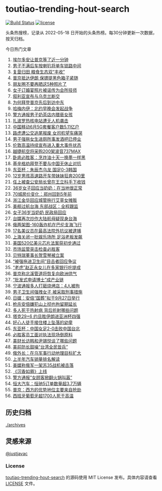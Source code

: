 <!--
 * @Author: WangLiShuai
 * @Date: 2022-05-17 14:08:06
 * @LastEditTime: 2022-05-18 14:51:18
 * @FilePath: \hot-search\toutiao-trending-hout-search\README.md
 * @Description:
-->

# toutiao-trending-hout-search

[![Build Status](https://github.com/justjavac/weibo-trending-hot-search/workflows/ci/badge.svg?branch=master)](https://github.com/wlswang/toutiao-trending-hout-search/actions) [![license](https://img.shields.io/github/license/wlswang/toutiao-trending-hout-search)](https://github.com/wlswang/toutiao-trending-hout-search/blob/master/LICENSE)

头条热搜榜，记录从 2022-05-18 日开始的头条热榜。每30分钟更新一次数据，按天归档。

今日热门文章

<!-- BEGIN -->
  <!-- 最后更新时间 Thu Jul 21 2022 01:41:28 GMT+0800 (China Standard Time) -->
  1. [埃尔多安让普京等了近一分钟](https://www.toutiao.com/amos_land_page/?category_name=topic_innerflow&event_type=hot_board&log_pb=%7B%22category_name%22%3A%22topic_innerflow%22%2C%22cluster_type%22%3A%220%22%2C%22enter_from%22%3A%22click_category%22%2C%22entrance_hotspot%22%3A%22outside%22%2C%22event_type%22%3A%22hot_board%22%2C%22hot_board_cluster_id%22%3A%227121813876831682567%22%2C%22hot_board_impr_id%22%3A%22202207210055480102080350890A87A721%22%2C%22jump_page%22%3A%22hot_board_page%22%2C%22location%22%3A%22news_hot_card%22%2C%22page_location%22%3A%22hot_board_page%22%2C%22rank%22%3A%221%22%2C%22source%22%3A%22trending_tab%22%2C%22style_id%22%3A%2240132%22%2C%22title%22%3A%22%E5%9F%83%E5%B0%94%E5%A4%9A%E5%AE%89%E8%AE%A9%E6%99%AE%E4%BA%AC%E7%AD%89%E4%BA%86%E8%BF%91%E4%B8%80%E5%88%86%E9%92%9F%22%7D&rank=1&style_id=40132&topic_id=7121813876831682567)
1. [男子不满后车按喇叭将单车锁路中间](https://www.toutiao.com/amos_land_page/?category_name=topic_innerflow&event_type=hot_board&log_pb=%7B%22category_name%22%3A%22topic_innerflow%22%2C%22cluster_type%22%3A%220%22%2C%22enter_from%22%3A%22click_category%22%2C%22entrance_hotspot%22%3A%22outside%22%2C%22event_type%22%3A%22hot_board%22%2C%22hot_board_cluster_id%22%3A%227121639278962507776%22%2C%22hot_board_impr_id%22%3A%22202207210055480102080350890A87A721%22%2C%22jump_page%22%3A%22hot_board_page%22%2C%22location%22%3A%22news_hot_card%22%2C%22page_location%22%3A%22hot_board_page%22%2C%22rank%22%3A%225%22%2C%22source%22%3A%22trending_tab%22%2C%22style_id%22%3A%2240132%22%2C%22title%22%3A%22%E7%94%B7%E5%AD%90%E4%B8%8D%E6%BB%A1%E5%90%8E%E8%BD%A6%E6%8C%89%E5%96%87%E5%8F%AD%E5%B0%86%E5%8D%95%E8%BD%A6%E9%94%81%E8%B7%AF%E4%B8%AD%E9%97%B4%22%7D&rank=5&style_id=40132&topic_id=7121639278962507776)
1. [复垦归田 粮食生态双“丰收”](https://www.toutiao.com/amos_land_page/?category_name=topic_innerflow&event_type=hot_board&log_pb=%7B%22category_name%22%3A%22topic_innerflow%22%2C%22cluster_type%22%3A%222%22%2C%22enter_from%22%3A%22click_category%22%2C%22entrance_hotspot%22%3A%22outside%22%2C%22event_type%22%3A%22hot_board%22%2C%22hot_board_cluster_id%22%3A%227121649360625995300%22%2C%22hot_board_impr_id%22%3A%22202207210055480102080350890A87A721%22%2C%22jump_page%22%3A%22hot_board_page%22%2C%22location%22%3A%22news_hot_card%22%2C%22page_location%22%3A%22hot_board_page%22%2C%22rank%22%3A%223%22%2C%22source%22%3A%22trending_tab%22%2C%22style_id%22%3A%2240132%22%2C%22title%22%3A%22%E5%A4%8D%E5%9E%A6%E5%BD%92%E7%94%B0+%E7%B2%AE%E9%A3%9F%E7%94%9F%E6%80%81%E5%8F%8C%E2%80%9C%E4%B8%B0%E6%94%B6%E2%80%9D%22%7D&rank=3&style_id=40132&topic_id=7121649360625995300)
1. [普京抵达伊朗 保镖提黑色箱子紧随](https://www.toutiao.com/amos_land_page/?category_name=topic_innerflow&event_type=hot_board&log_pb=%7B%22category_name%22%3A%22topic_innerflow%22%2C%22cluster_type%22%3A%229%22%2C%22enter_from%22%3A%22click_category%22%2C%22entrance_hotspot%22%3A%22outside%22%2C%22event_type%22%3A%22hot_board%22%2C%22hot_board_cluster_id%22%3A%227121566263939170340%22%2C%22hot_board_impr_id%22%3A%22202207210055480102080350890A87A721%22%2C%22jump_page%22%3A%22hot_board_page%22%2C%22location%22%3A%22news_hot_card%22%2C%22page_location%22%3A%22hot_board_page%22%2C%22rank%22%3A%224%22%2C%22source%22%3A%22trending_tab%22%2C%22style_id%22%3A%2240132%22%2C%22title%22%3A%22%E6%99%AE%E4%BA%AC%E6%8A%B5%E8%BE%BE%E4%BC%8A%E6%9C%97+%E4%BF%9D%E9%95%96%E6%8F%90%E9%BB%91%E8%89%B2%E7%AE%B1%E5%AD%90%E7%B4%A7%E9%9A%8F%22%7D&rank=4&style_id=40132&topic_id=7121566263939170340)
1. [朋友圈不要再晒这5种照片了](https://www.toutiao.com/amos_land_page/?category_name=topic_innerflow&event_type=hot_board&log_pb=%7B%22category_name%22%3A%22topic_innerflow%22%2C%22cluster_type%22%3A%222%22%2C%22enter_from%22%3A%22click_category%22%2C%22entrance_hotspot%22%3A%22outside%22%2C%22event_type%22%3A%22hot_board%22%2C%22hot_board_cluster_id%22%3A%227121952293750083086%22%2C%22hot_board_impr_id%22%3A%22202207210055480102080350890A87A721%22%2C%22jump_page%22%3A%22hot_board_page%22%2C%22location%22%3A%22news_hot_card%22%2C%22page_location%22%3A%22hot_board_page%22%2C%22rank%22%3A%228%22%2C%22source%22%3A%22trending_tab%22%2C%22style_id%22%3A%2240132%22%2C%22title%22%3A%22%E6%9C%8B%E5%8F%8B%E5%9C%88%E4%B8%8D%E8%A6%81%E5%86%8D%E6%99%92%E8%BF%995%E7%A7%8D%E7%85%A7%E7%89%87%E4%BA%86%22%7D&rank=8&style_id=40132&topic_id=7121952293750083086)
1. [女子订婚宴照片被谣传为会所技师](https://www.toutiao.com/amos_land_page/?category_name=topic_innerflow&event_type=hot_board&log_pb=%7B%22category_name%22%3A%22topic_innerflow%22%2C%22cluster_type%22%3A%228%22%2C%22enter_from%22%3A%22click_category%22%2C%22entrance_hotspot%22%3A%22outside%22%2C%22event_type%22%3A%22hot_board%22%2C%22hot_board_cluster_id%22%3A%227121992872773025827%22%2C%22hot_board_impr_id%22%3A%22202207210055480102080350890A87A721%22%2C%22jump_page%22%3A%22hot_board_page%22%2C%22location%22%3A%22news_hot_card%22%2C%22page_location%22%3A%22hot_board_page%22%2C%22rank%22%3A%226%22%2C%22source%22%3A%22trending_tab%22%2C%22style_id%22%3A%2240132%22%2C%22title%22%3A%22%E5%A5%B3%E5%AD%90%E8%AE%A2%E5%A9%9A%E5%AE%B4%E7%85%A7%E7%89%87%E8%A2%AB%E8%B0%A3%E4%BC%A0%E4%B8%BA%E4%BC%9A%E6%89%80%E6%8A%80%E5%B8%88%22%7D&rank=6&style_id=40132&topic_id=7121992872773025827)
1. [叙利亚宣布与乌克兰断交](https://www.toutiao.com/amos_land_page/?category_name=topic_innerflow&event_type=hot_board&log_pb=%7B%22category_name%22%3A%22topic_innerflow%22%2C%22cluster_type%22%3A%225%22%2C%22enter_from%22%3A%22click_category%22%2C%22entrance_hotspot%22%3A%22outside%22%2C%22event_type%22%3A%22hot_board%22%2C%22hot_board_cluster_id%22%3A%227122338379030597124%22%2C%22hot_board_impr_id%22%3A%22202207210055480102080350890A87A721%22%2C%22jump_page%22%3A%22hot_board_page%22%2C%22location%22%3A%22news_hot_card%22%2C%22page_location%22%3A%22hot_board_page%22%2C%22rank%22%3A%222%22%2C%22source%22%3A%22trending_tab%22%2C%22style_id%22%3A%2240132%22%2C%22title%22%3A%22%E5%8F%99%E5%88%A9%E4%BA%9A%E5%AE%A3%E5%B8%83%E4%B8%8E%E4%B9%8C%E5%85%8B%E5%85%B0%E6%96%AD%E4%BA%A4%22%7D&rank=2&style_id=40132&topic_id=7122338379030597124)
1. [为何拜登普京先后到访中东](https://www.toutiao.com/amos_land_page/?category_name=topic_innerflow&event_type=hot_board&log_pb=%7B%22category_name%22%3A%22topic_innerflow%22%2C%22cluster_type%22%3A%221%22%2C%22enter_from%22%3A%22click_category%22%2C%22entrance_hotspot%22%3A%22outside%22%2C%22event_type%22%3A%22hot_board%22%2C%22hot_board_cluster_id%22%3A%227121512602794085895%22%2C%22hot_board_impr_id%22%3A%22202207210055480102080350890A87A721%22%2C%22jump_page%22%3A%22hot_board_page%22%2C%22location%22%3A%22news_hot_card%22%2C%22page_location%22%3A%22hot_board_page%22%2C%22rank%22%3A%2217%22%2C%22source%22%3A%22trending_tab%22%2C%22style_id%22%3A%2240132%22%2C%22title%22%3A%22%E4%B8%BA%E4%BD%95%E6%8B%9C%E7%99%BB%E6%99%AE%E4%BA%AC%E5%85%88%E5%90%8E%E5%88%B0%E8%AE%BF%E4%B8%AD%E4%B8%9C%22%7D&rank=17&style_id=40132&topic_id=7121512602794085895)
1. [哈梅内伊：北约早晚会发起战争](https://www.toutiao.com/amos_land_page/?category_name=topic_innerflow&event_type=hot_board&log_pb=%7B%22category_name%22%3A%22topic_innerflow%22%2C%22cluster_type%22%3A%220%22%2C%22enter_from%22%3A%22click_category%22%2C%22entrance_hotspot%22%3A%22outside%22%2C%22event_type%22%3A%22hot_board%22%2C%22hot_board_cluster_id%22%3A%227121702918587645989%22%2C%22hot_board_impr_id%22%3A%22202207210055480102080350890A87A721%22%2C%22jump_page%22%3A%22hot_board_page%22%2C%22location%22%3A%22news_hot_card%22%2C%22page_location%22%3A%22hot_board_page%22%2C%22rank%22%3A%229%22%2C%22source%22%3A%22trending_tab%22%2C%22style_id%22%3A%2240132%22%2C%22title%22%3A%22%E5%93%88%E6%A2%85%E5%86%85%E4%BC%8A%EF%BC%9A%E5%8C%97%E7%BA%A6%E6%97%A9%E6%99%9A%E4%BC%9A%E5%8F%91%E8%B5%B7%E6%88%98%E4%BA%89%22%7D&rank=9&style_id=40132&topic_id=7121702918587645989)
1. [警方通报男子奶茶店内猥亵女孩](https://www.toutiao.com/amos_land_page/?category_name=topic_innerflow&event_type=hot_board&log_pb=%7B%22category_name%22%3A%22topic_innerflow%22%2C%22cluster_type%22%3A%220%22%2C%22enter_from%22%3A%22click_category%22%2C%22entrance_hotspot%22%3A%22outside%22%2C%22event_type%22%3A%22hot_board%22%2C%22hot_board_cluster_id%22%3A%227122008386295726088%22%2C%22hot_board_impr_id%22%3A%22202207210055480102080350890A87A721%22%2C%22jump_page%22%3A%22hot_board_page%22%2C%22location%22%3A%22news_hot_card%22%2C%22page_location%22%3A%22hot_board_page%22%2C%22rank%22%3A%2210%22%2C%22source%22%3A%22trending_tab%22%2C%22style_id%22%3A%2240132%22%2C%22title%22%3A%22%E8%AD%A6%E6%96%B9%E9%80%9A%E6%8A%A5%E7%94%B7%E5%AD%90%E5%A5%B6%E8%8C%B6%E5%BA%97%E5%86%85%E7%8C%A5%E4%BA%B5%E5%A5%B3%E5%AD%A9%22%7D&rank=10&style_id=40132&topic_id=7122008386295726088)
1. [扎波罗热核电站遭无人机袭击](https://www.toutiao.com/amos_land_page/?category_name=topic_innerflow&event_type=hot_board&log_pb=%7B%22category_name%22%3A%22topic_innerflow%22%2C%22cluster_type%22%3A%226%22%2C%22enter_from%22%3A%22click_category%22%2C%22entrance_hotspot%22%3A%22outside%22%2C%22event_type%22%3A%22hot_board%22%2C%22hot_board_cluster_id%22%3A%227122438131290226720%22%2C%22hot_board_impr_id%22%3A%22202207210055480102080350890A87A721%22%2C%22jump_page%22%3A%22hot_board_page%22%2C%22location%22%3A%22news_hot_card%22%2C%22page_location%22%3A%22hot_board_page%22%2C%22rank%22%3A%2211%22%2C%22source%22%3A%22trending_tab%22%2C%22style_id%22%3A%2240132%22%2C%22title%22%3A%22%E6%89%8E%E6%B3%A2%E7%BD%97%E7%83%AD%E6%A0%B8%E7%94%B5%E7%AB%99%E9%81%AD%E6%97%A0%E4%BA%BA%E6%9C%BA%E8%A2%AD%E5%87%BB%22%7D&rank=11&style_id=40132&topic_id=7122438131290226720)
1. [中国移动6月5G套餐客户数5.11亿户](https://www.toutiao.com/amos_land_page/?category_name=topic_innerflow&event_type=hot_board&log_pb=%7B%22category_name%22%3A%22topic_innerflow%22%2C%22cluster_type%22%3A%226%22%2C%22enter_from%22%3A%22click_category%22%2C%22entrance_hotspot%22%3A%22outside%22%2C%22event_type%22%3A%22hot_board%22%2C%22hot_board_cluster_id%22%3A%227121888820978516008%22%2C%22hot_board_impr_id%22%3A%22202207210055480102080350890A87A721%22%2C%22jump_page%22%3A%22hot_board_page%22%2C%22location%22%3A%22news_hot_card%22%2C%22page_location%22%3A%22hot_board_page%22%2C%22rank%22%3A%2232%22%2C%22source%22%3A%22trending_tab%22%2C%22style_id%22%3A%2240132%22%2C%22title%22%3A%22%E4%B8%AD%E5%9B%BD%E7%A7%BB%E5%8A%A86%E6%9C%885G%E5%A5%97%E9%A4%90%E5%AE%A2%E6%88%B7%E6%95%B05.11%E4%BA%BF%E6%88%B7%22%7D&rank=32&style_id=40132&topic_id=7121888820978516008)
1. [路虎遭公交追尾报废 女司机望车痛哭](https://www.toutiao.com/amos_land_page/?category_name=topic_innerflow&event_type=hot_board&log_pb=%7B%22category_name%22%3A%22topic_innerflow%22%2C%22cluster_type%22%3A%220%22%2C%22enter_from%22%3A%22click_category%22%2C%22entrance_hotspot%22%3A%22outside%22%2C%22event_type%22%3A%22hot_board%22%2C%22hot_board_cluster_id%22%3A%227122021133477642244%22%2C%22hot_board_impr_id%22%3A%22202207210055480102080350890A87A721%22%2C%22jump_page%22%3A%22hot_board_page%22%2C%22location%22%3A%22news_hot_card%22%2C%22page_location%22%3A%22hot_board_page%22%2C%22rank%22%3A%227%22%2C%22source%22%3A%22trending_tab%22%2C%22style_id%22%3A%2240132%22%2C%22title%22%3A%22%E8%B7%AF%E8%99%8E%E9%81%AD%E5%85%AC%E4%BA%A4%E8%BF%BD%E5%B0%BE%E6%8A%A5%E5%BA%9F+%E5%A5%B3%E5%8F%B8%E6%9C%BA%E6%9C%9B%E8%BD%A6%E7%97%9B%E5%93%AD%22%7D&rank=7&style_id=40132&topic_id=7122021133477642244)
1. [男子强拖女生进厕所事发酒吧已停业](https://www.toutiao.com/amos_land_page/?category_name=topic_innerflow&event_type=hot_board&log_pb=%7B%22category_name%22%3A%22topic_innerflow%22%2C%22cluster_type%22%3A%221%22%2C%22enter_from%22%3A%22click_category%22%2C%22entrance_hotspot%22%3A%22outside%22%2C%22event_type%22%3A%22hot_board%22%2C%22hot_board_cluster_id%22%3A%227121629303984377375%22%2C%22hot_board_impr_id%22%3A%22202207210055480102080350890A87A721%22%2C%22jump_page%22%3A%22hot_board_page%22%2C%22location%22%3A%22news_hot_card%22%2C%22page_location%22%3A%22hot_board_page%22%2C%22rank%22%3A%2214%22%2C%22source%22%3A%22trending_tab%22%2C%22style_id%22%3A%2240132%22%2C%22title%22%3A%22%E7%94%B7%E5%AD%90%E5%BC%BA%E6%8B%96%E5%A5%B3%E7%94%9F%E8%BF%9B%E5%8E%95%E6%89%80%E4%BA%8B%E5%8F%91%E9%85%92%E5%90%A7%E5%B7%B2%E5%81%9C%E4%B8%9A%22%7D&rank=14&style_id=40132&topic_id=7121629303984377375)
1. [伦敦高温持续宣布进入重大事件状态](https://www.toutiao.com/amos_land_page/?category_name=topic_innerflow&event_type=hot_board&log_pb=%7B%22category_name%22%3A%22topic_innerflow%22%2C%22cluster_type%22%3A%226%22%2C%22enter_from%22%3A%22click_category%22%2C%22entrance_hotspot%22%3A%22outside%22%2C%22event_type%22%3A%22hot_board%22%2C%22hot_board_cluster_id%22%3A%227122062315646058531%22%2C%22hot_board_impr_id%22%3A%22202207210055480102080350890A87A721%22%2C%22jump_page%22%3A%22hot_board_page%22%2C%22location%22%3A%22news_hot_card%22%2C%22page_location%22%3A%22hot_board_page%22%2C%22rank%22%3A%2228%22%2C%22source%22%3A%22trending_tab%22%2C%22style_id%22%3A%2240132%22%2C%22title%22%3A%22%E4%BC%A6%E6%95%A6%E9%AB%98%E6%B8%A9%E6%8C%81%E7%BB%AD%E5%AE%A3%E5%B8%83%E8%BF%9B%E5%85%A5%E9%87%8D%E5%A4%A7%E4%BA%8B%E4%BB%B6%E7%8A%B6%E6%80%81%22%7D&rank=28&style_id=40132&topic_id=7122062315646058531)
1. [越捷航空将采购200架波音737MAX](https://www.toutiao.com/amos_land_page/?category_name=topic_innerflow&event_type=hot_board&log_pb=%7B%22category_name%22%3A%22topic_innerflow%22%2C%22cluster_type%22%3A%220%22%2C%22enter_from%22%3A%22click_category%22%2C%22entrance_hotspot%22%3A%22outside%22%2C%22event_type%22%3A%22hot_board%22%2C%22hot_board_cluster_id%22%3A%227122413695417712651%22%2C%22hot_board_impr_id%22%3A%22202207210055480102080350890A87A721%22%2C%22jump_page%22%3A%22hot_board_page%22%2C%22location%22%3A%22news_hot_card%22%2C%22page_location%22%3A%22hot_board_page%22%2C%22rank%22%3A%2215%22%2C%22source%22%3A%22trending_tab%22%2C%22style_id%22%3A%2240132%22%2C%22title%22%3A%22%E8%B6%8A%E6%8D%B7%E8%88%AA%E7%A9%BA%E5%B0%86%E9%87%87%E8%B4%AD200%E6%9E%B6%E6%B3%A2%E9%9F%B3737MAX%22%7D&rank=15&style_id=40132&topic_id=7122413695417712651)
1. [卧底必胜客：烹炸油十天一换墨一样黑](https://www.toutiao.com/amos_land_page/?category_name=topic_innerflow&event_type=hot_board&log_pb=%7B%22category_name%22%3A%22topic_innerflow%22%2C%22cluster_type%22%3A%221%22%2C%22enter_from%22%3A%22click_category%22%2C%22entrance_hotspot%22%3A%22outside%22%2C%22event_type%22%3A%22hot_board%22%2C%22hot_board_cluster_id%22%3A%227121554429928623630%22%2C%22hot_board_impr_id%22%3A%22202207210055480102080350890A87A721%22%2C%22jump_page%22%3A%22hot_board_page%22%2C%22location%22%3A%22news_hot_card%22%2C%22page_location%22%3A%22hot_board_page%22%2C%22rank%22%3A%2212%22%2C%22source%22%3A%22trending_tab%22%2C%22style_id%22%3A%2240132%22%2C%22title%22%3A%22%E5%8D%A7%E5%BA%95%E5%BF%85%E8%83%9C%E5%AE%A2%EF%BC%9A%E7%83%B9%E7%82%B8%E6%B2%B9%E5%8D%81%E5%A4%A9%E4%B8%80%E6%8D%A2%E5%A2%A8%E4%B8%80%E6%A0%B7%E9%BB%91%22%7D&rank=12&style_id=40132&topic_id=7121554429928623630)
1. [基辛格劝拜登不要与中国无休止对抗](https://www.toutiao.com/amos_land_page/?category_name=topic_innerflow&event_type=hot_board&log_pb=%7B%22category_name%22%3A%22topic_innerflow%22%2C%22cluster_type%22%3A%226%22%2C%22enter_from%22%3A%22click_category%22%2C%22entrance_hotspot%22%3A%22outside%22%2C%22event_type%22%3A%22hot_board%22%2C%22hot_board_cluster_id%22%3A%227122281332033454093%22%2C%22hot_board_impr_id%22%3A%22202207210055480102080350890A87A721%22%2C%22jump_page%22%3A%22hot_board_page%22%2C%22location%22%3A%22news_hot_card%22%2C%22page_location%22%3A%22hot_board_page%22%2C%22rank%22%3A%2222%22%2C%22source%22%3A%22trending_tab%22%2C%22style_id%22%3A%2240132%22%2C%22title%22%3A%22%E5%9F%BA%E8%BE%9B%E6%A0%BC%E5%8A%9D%E6%8B%9C%E7%99%BB%E4%B8%8D%E8%A6%81%E4%B8%8E%E4%B8%AD%E5%9B%BD%E6%97%A0%E4%BC%91%E6%AD%A2%E5%AF%B9%E6%8A%97%22%7D&rank=22&style_id=40132&topic_id=7122281332033454093)
1. [东亚杯：朱辰杰乌龙 国足0-3韩国](https://www.toutiao.com/amos_land_page/?category_name=topic_innerflow&event_type=hot_board&log_pb=%7B%22category_name%22%3A%22topic_innerflow%22%2C%22cluster_type%22%3A%225%22%2C%22enter_from%22%3A%22click_category%22%2C%22entrance_hotspot%22%3A%22outside%22%2C%22event_type%22%3A%22hot_board%22%2C%22hot_board_cluster_id%22%3A%227122421571586625035%22%2C%22hot_board_impr_id%22%3A%22202207210055480102080350890A87A721%22%2C%22jump_page%22%3A%22hot_board_page%22%2C%22location%22%3A%22news_hot_card%22%2C%22page_location%22%3A%22hot_board_page%22%2C%22rank%22%3A%2216%22%2C%22source%22%3A%22trending_tab%22%2C%22style_id%22%3A%2240132%22%2C%22title%22%3A%22%E4%B8%9C%E4%BA%9A%E6%9D%AF%EF%BC%9A%E6%9C%B1%E8%BE%B0%E6%9D%B0%E4%B9%8C%E9%BE%99+%E5%9B%BD%E8%B6%B30-3%E9%9F%A9%E5%9B%BD%22%7D&rank=16&style_id=40132&topic_id=7122421571586625035)
1. [12岁男孩高速路开车带妹妹狂奔200里](https://www.toutiao.com/amos_land_page/?category_name=topic_innerflow&event_type=hot_board&log_pb=%7B%22category_name%22%3A%22topic_innerflow%22%2C%22cluster_type%22%3A%222%22%2C%22enter_from%22%3A%22click_category%22%2C%22entrance_hotspot%22%3A%22outside%22%2C%22event_type%22%3A%22hot_board%22%2C%22hot_board_cluster_id%22%3A%227121637273619287566%22%2C%22hot_board_impr_id%22%3A%22202207210055480102080350890A87A721%22%2C%22jump_page%22%3A%22hot_board_page%22%2C%22location%22%3A%22news_hot_card%22%2C%22page_location%22%3A%22hot_board_page%22%2C%22rank%22%3A%2219%22%2C%22source%22%3A%22trending_tab%22%2C%22style_id%22%3A%2240132%22%2C%22title%22%3A%2212%E5%B2%81%E7%94%B7%E5%AD%A9%E9%AB%98%E9%80%9F%E8%B7%AF%E5%BC%80%E8%BD%A6%E5%B8%A6%E5%A6%B9%E5%A6%B9%E7%8B%82%E5%A5%94200%E9%87%8C%22%7D&rank=19&style_id=40132&topic_id=7121637273619287566)
1. [任上被查公安局长曾在王立科手下收钱](https://www.toutiao.com/amos_land_page/?category_name=topic_innerflow&event_type=hot_board&log_pb=%7B%22category_name%22%3A%22topic_innerflow%22%2C%22cluster_type%22%3A%227%22%2C%22enter_from%22%3A%22click_category%22%2C%22entrance_hotspot%22%3A%22outside%22%2C%22event_type%22%3A%22hot_board%22%2C%22hot_board_cluster_id%22%3A%227122417982252253184%22%2C%22hot_board_impr_id%22%3A%22202207210141270101510760240EEE8A07%22%2C%22jump_page%22%3A%22hot_board_page%22%2C%22location%22%3A%22news_hot_card%22%2C%22page_location%22%3A%22hot_board_page%22%2C%22rank%22%3A%2221%22%2C%22source%22%3A%22trending_tab%22%2C%22style_id%22%3A%2240132%22%2C%22title%22%3A%22%E4%BB%BB%E4%B8%8A%E8%A2%AB%E6%9F%A5%E5%85%AC%E5%AE%89%E5%B1%80%E9%95%BF%E6%9B%BE%E5%9C%A8%E7%8E%8B%E7%AB%8B%E7%A7%91%E6%89%8B%E4%B8%8B%E6%94%B6%E9%92%B1%22%7D&rank=21&style_id=40132&topic_id=7122417982252253184)
1. [36岁女子回应当奶奶：在当地很正常](https://www.toutiao.com/amos_land_page/?category_name=topic_innerflow&event_type=hot_board&log_pb=%7B%22category_name%22%3A%22topic_innerflow%22%2C%22cluster_type%22%3A%221%22%2C%22enter_from%22%3A%22click_category%22%2C%22entrance_hotspot%22%3A%22outside%22%2C%22event_type%22%3A%22hot_board%22%2C%22hot_board_cluster_id%22%3A%227121531801671093791%22%2C%22hot_board_impr_id%22%3A%22202207210055480102080350890A87A721%22%2C%22jump_page%22%3A%22hot_board_page%22%2C%22location%22%3A%22news_hot_card%22%2C%22page_location%22%3A%22hot_board_page%22%2C%22rank%22%3A%2218%22%2C%22source%22%3A%22trending_tab%22%2C%22style_id%22%3A%2240132%22%2C%22title%22%3A%2236%E5%B2%81%E5%A5%B3%E5%AD%90%E5%9B%9E%E5%BA%94%E5%BD%93%E5%A5%B6%E5%A5%B6%EF%BC%9A%E5%9C%A8%E5%BD%93%E5%9C%B0%E5%BE%88%E6%AD%A3%E5%B8%B8%22%7D&rank=18&style_id=40132&topic_id=7121531801671093791)
1. [70城房价变化：郑州回到5年前](https://www.toutiao.com/amos_land_page/?category_name=topic_innerflow&event_type=hot_board&log_pb=%7B%22category_name%22%3A%22topic_innerflow%22%2C%22cluster_type%22%3A%221%22%2C%22enter_from%22%3A%22click_category%22%2C%22entrance_hotspot%22%3A%22outside%22%2C%22event_type%22%3A%22hot_board%22%2C%22hot_board_cluster_id%22%3A%227121640238094487047%22%2C%22hot_board_impr_id%22%3A%22202207210055480102080350890A87A721%22%2C%22jump_page%22%3A%22hot_board_page%22%2C%22location%22%3A%22news_hot_card%22%2C%22page_location%22%3A%22hot_board_page%22%2C%22rank%22%3A%2221%22%2C%22source%22%3A%22trending_tab%22%2C%22style_id%22%3A%2240132%22%2C%22title%22%3A%2270%E5%9F%8E%E6%88%BF%E4%BB%B7%E5%8F%98%E5%8C%96%EF%BC%9A%E9%83%91%E5%B7%9E%E5%9B%9E%E5%88%B05%E5%B9%B4%E5%89%8D%22%7D&rank=21&style_id=40132&topic_id=7121640238094487047)
1. [浙江金华回应城管拖行艾草女摊贩](https://www.toutiao.com/amos_land_page/?category_name=topic_innerflow&event_type=hot_board&log_pb=%7B%22category_name%22%3A%22topic_innerflow%22%2C%22cluster_type%22%3A%222%22%2C%22enter_from%22%3A%22click_category%22%2C%22entrance_hotspot%22%3A%22outside%22%2C%22event_type%22%3A%22hot_board%22%2C%22hot_board_cluster_id%22%3A%227121577936909602334%22%2C%22hot_board_impr_id%22%3A%22202207210055480102080350890A87A721%22%2C%22jump_page%22%3A%22hot_board_page%22%2C%22location%22%3A%22news_hot_card%22%2C%22page_location%22%3A%22hot_board_page%22%2C%22rank%22%3A%2220%22%2C%22source%22%3A%22trending_tab%22%2C%22style_id%22%3A%2240132%22%2C%22title%22%3A%22%E6%B5%99%E6%B1%9F%E9%87%91%E5%8D%8E%E5%9B%9E%E5%BA%94%E5%9F%8E%E7%AE%A1%E6%8B%96%E8%A1%8C%E8%89%BE%E8%8D%89%E5%A5%B3%E6%91%8A%E8%B4%A9%22%7D&rank=20&style_id=40132&topic_id=7121577936909602334)
1. [美舰过航台海 东部战区：全程跟监](https://www.toutiao.com/amos_land_page/?category_name=topic_innerflow&event_type=hot_board&log_pb=%7B%22category_name%22%3A%22topic_innerflow%22%2C%22cluster_type%22%3A%222%22%2C%22enter_from%22%3A%22click_category%22%2C%22entrance_hotspot%22%3A%22outside%22%2C%22event_type%22%3A%22hot_board%22%2C%22hot_board_cluster_id%22%3A%227121184983598894600%22%2C%22hot_board_impr_id%22%3A%22202207210055480102080350890A87A721%22%2C%22jump_page%22%3A%22hot_board_page%22%2C%22location%22%3A%22news_hot_card%22%2C%22page_location%22%3A%22hot_board_page%22%2C%22rank%22%3A%2225%22%2C%22source%22%3A%22trending_tab%22%2C%22style_id%22%3A%2240132%22%2C%22title%22%3A%22%E7%BE%8E%E8%88%B0%E8%BF%87%E8%88%AA%E5%8F%B0%E6%B5%B7+%E4%B8%9C%E9%83%A8%E6%88%98%E5%8C%BA%EF%BC%9A%E5%85%A8%E7%A8%8B%E8%B7%9F%E7%9B%91%22%7D&rank=25&style_id=40132&topic_id=7121184983598894600)
1. [女子36岁当奶奶 民政局回应](https://www.toutiao.com/amos_land_page/?category_name=topic_innerflow&event_type=hot_board&log_pb=%7B%22category_name%22%3A%22topic_innerflow%22%2C%22cluster_type%22%3A%220%22%2C%22enter_from%22%3A%22click_category%22%2C%22entrance_hotspot%22%3A%22outside%22%2C%22event_type%22%3A%22hot_board%22%2C%22hot_board_cluster_id%22%3A%227122191849942417415%22%2C%22hot_board_impr_id%22%3A%22202207210055480102080350890A87A721%22%2C%22jump_page%22%3A%22hot_board_page%22%2C%22location%22%3A%22news_hot_card%22%2C%22page_location%22%3A%22hot_board_page%22%2C%22rank%22%3A%2226%22%2C%22source%22%3A%22trending_tab%22%2C%22style_id%22%3A%2240132%22%2C%22title%22%3A%22%E5%A5%B3%E5%AD%9036%E5%B2%81%E5%BD%93%E5%A5%B6%E5%A5%B6+%E6%B0%91%E6%94%BF%E5%B1%80%E5%9B%9E%E5%BA%94%22%7D&rank=26&style_id=40132&topic_id=7122191849942417415)
1. [台媒再次炒作大陆航母疑现身台海](https://www.toutiao.com/amos_land_page/?category_name=topic_innerflow&event_type=hot_board&log_pb=%7B%22category_name%22%3A%22topic_innerflow%22%2C%22cluster_type%22%3A%225%22%2C%22enter_from%22%3A%22click_category%22%2C%22entrance_hotspot%22%3A%22outside%22%2C%22event_type%22%3A%22hot_board%22%2C%22hot_board_cluster_id%22%3A%227122291417031904805%22%2C%22hot_board_impr_id%22%3A%22202207210055480102080350890A87A721%22%2C%22jump_page%22%3A%22hot_board_page%22%2C%22location%22%3A%22news_hot_card%22%2C%22page_location%22%3A%22hot_board_page%22%2C%22rank%22%3A%2229%22%2C%22source%22%3A%22trending_tab%22%2C%22style_id%22%3A%2240132%22%2C%22title%22%3A%22%E5%8F%B0%E5%AA%92%E5%86%8D%E6%AC%A1%E7%82%92%E4%BD%9C%E5%A4%A7%E9%99%86%E8%88%AA%E6%AF%8D%E7%96%91%E7%8E%B0%E8%BA%AB%E5%8F%B0%E6%B5%B7%22%7D&rank=29&style_id=40132&topic_id=7122291417031904805)
1. [俄两架图-160轰炸机在巴伦支海飞行](https://www.toutiao.com/amos_land_page/?category_name=topic_innerflow&event_type=hot_board&log_pb=%7B%22category_name%22%3A%22topic_innerflow%22%2C%22cluster_type%22%3A%226%22%2C%22enter_from%22%3A%22click_category%22%2C%22entrance_hotspot%22%3A%22outside%22%2C%22event_type%22%3A%22hot_board%22%2C%22hot_board_cluster_id%22%3A%227122078015219040263%22%2C%22hot_board_impr_id%22%3A%22202207210055480102080350890A87A721%22%2C%22jump_page%22%3A%22hot_board_page%22%2C%22location%22%3A%22news_hot_card%22%2C%22page_location%22%3A%22hot_board_page%22%2C%22rank%22%3A%2223%22%2C%22source%22%3A%22trending_tab%22%2C%22style_id%22%3A%2240132%22%2C%22title%22%3A%22%E4%BF%84%E4%B8%A4%E6%9E%B6%E5%9B%BE-160%E8%BD%B0%E7%82%B8%E6%9C%BA%E5%9C%A8%E5%B7%B4%E4%BC%A6%E6%94%AF%E6%B5%B7%E9%A3%9E%E8%A1%8C%22%7D&rank=23&style_id=40132&topic_id=7122078015219040263)
1. [17名美议员在最高法院外抗议被逮捕](https://www.toutiao.com/amos_land_page/?category_name=topic_innerflow&event_type=hot_board&log_pb=%7B%22category_name%22%3A%22topic_innerflow%22%2C%22cluster_type%22%3A%226%22%2C%22enter_from%22%3A%22click_category%22%2C%22entrance_hotspot%22%3A%22outside%22%2C%22event_type%22%3A%22hot_board%22%2C%22hot_board_cluster_id%22%3A%227122254299022753822%22%2C%22hot_board_impr_id%22%3A%22202207210055480102080350890A87A721%22%2C%22jump_page%22%3A%22hot_board_page%22%2C%22location%22%3A%22news_hot_card%22%2C%22page_location%22%3A%22hot_board_page%22%2C%22rank%22%3A%2247%22%2C%22source%22%3A%22trending_tab%22%2C%22style_id%22%3A%2240132%22%2C%22title%22%3A%2217%E5%90%8D%E7%BE%8E%E8%AE%AE%E5%91%98%E5%9C%A8%E6%9C%80%E9%AB%98%E6%B3%95%E9%99%A2%E5%A4%96%E6%8A%97%E8%AE%AE%E8%A2%AB%E9%80%AE%E6%8D%95%22%7D&rank=47&style_id=40132&topic_id=7122254299022753822)
1. [上海关闭一批娱乐场所 足浴老板发飙](https://www.toutiao.com/amos_land_page/?category_name=topic_innerflow&event_type=hot_board&log_pb=%7B%22category_name%22%3A%22topic_innerflow%22%2C%22cluster_type%22%3A%221%22%2C%22enter_from%22%3A%22click_category%22%2C%22entrance_hotspot%22%3A%22outside%22%2C%22event_type%22%3A%22hot_board%22%2C%22hot_board_cluster_id%22%3A%227121531801671175711%22%2C%22hot_board_impr_id%22%3A%22202207210055480102080350890A87A721%22%2C%22jump_page%22%3A%22hot_board_page%22%2C%22location%22%3A%22news_hot_card%22%2C%22page_location%22%3A%22hot_board_page%22%2C%22rank%22%3A%2234%22%2C%22source%22%3A%22trending_tab%22%2C%22style_id%22%3A%2240132%22%2C%22title%22%3A%22%E4%B8%8A%E6%B5%B7%E5%85%B3%E9%97%AD%E4%B8%80%E6%89%B9%E5%A8%B1%E4%B9%90%E5%9C%BA%E6%89%80+%E8%B6%B3%E6%B5%B4%E8%80%81%E6%9D%BF%E5%8F%91%E9%A3%99%22%7D&rank=34&style_id=40132&topic_id=7121531801671175711)
1. [美国520亿美元芯片法案获初步通过](https://www.toutiao.com/amos_land_page/?category_name=topic_innerflow&event_type=hot_board&log_pb=%7B%22category_name%22%3A%22topic_innerflow%22%2C%22cluster_type%22%3A%226%22%2C%22enter_from%22%3A%22click_category%22%2C%22entrance_hotspot%22%3A%22outside%22%2C%22event_type%22%3A%22hot_board%22%2C%22hot_board_cluster_id%22%3A%227121973220047224873%22%2C%22hot_board_impr_id%22%3A%22202207210055480102080350890A87A721%22%2C%22jump_page%22%3A%22hot_board_page%22%2C%22location%22%3A%22news_hot_card%22%2C%22page_location%22%3A%22hot_board_page%22%2C%22rank%22%3A%2224%22%2C%22source%22%3A%22trending_tab%22%2C%22style_id%22%3A%2240132%22%2C%22title%22%3A%22%E7%BE%8E%E5%9B%BD520%E4%BA%BF%E7%BE%8E%E5%85%83%E8%8A%AF%E7%89%87%E6%B3%95%E6%A1%88%E8%8E%B7%E5%88%9D%E6%AD%A5%E9%80%9A%E8%BF%87%22%7D&rank=24&style_id=40132&topic_id=7121973220047224873)
1. [市场监管突击检查必胜客](https://www.toutiao.com/amos_land_page/?category_name=topic_innerflow&event_type=hot_board&log_pb=%7B%22category_name%22%3A%22topic_innerflow%22%2C%22cluster_type%22%3A%221%22%2C%22enter_from%22%3A%22click_category%22%2C%22entrance_hotspot%22%3A%22outside%22%2C%22event_type%22%3A%22hot_board%22%2C%22hot_board_cluster_id%22%3A%227121577936909618718%22%2C%22hot_board_impr_id%22%3A%22202207210055480102080350890A87A721%22%2C%22jump_page%22%3A%22hot_board_page%22%2C%22location%22%3A%22news_hot_card%22%2C%22page_location%22%3A%22hot_board_page%22%2C%22rank%22%3A%2233%22%2C%22source%22%3A%22trending_tab%22%2C%22style_id%22%3A%2240132%22%2C%22title%22%3A%22%E5%B8%82%E5%9C%BA%E7%9B%91%E7%AE%A1%E7%AA%81%E5%87%BB%E6%A3%80%E6%9F%A5%E5%BF%85%E8%83%9C%E5%AE%A2%22%7D&rank=33&style_id=40132&topic_id=7121577936909618718)
1. [贝特瑞董事长贺雪琴被立案](https://www.toutiao.com/amos_land_page/?category_name=topic_innerflow&event_type=hot_board&log_pb=%7B%22category_name%22%3A%22topic_innerflow%22%2C%22cluster_type%22%3A%226%22%2C%22enter_from%22%3A%22click_category%22%2C%22entrance_hotspot%22%3A%22outside%22%2C%22event_type%22%3A%22hot_board%22%2C%22hot_board_cluster_id%22%3A%227122406890830561293%22%2C%22hot_board_impr_id%22%3A%22202207210055480102080350890A87A721%22%2C%22jump_page%22%3A%22hot_board_page%22%2C%22location%22%3A%22news_hot_card%22%2C%22page_location%22%3A%22hot_board_page%22%2C%22rank%22%3A%2213%22%2C%22source%22%3A%22trending_tab%22%2C%22style_id%22%3A%2240132%22%2C%22title%22%3A%22%E8%B4%9D%E7%89%B9%E7%91%9E%E8%91%A3%E4%BA%8B%E9%95%BF%E8%B4%BA%E9%9B%AA%E7%90%B4%E8%A2%AB%E7%AB%8B%E6%A1%88%22%7D&rank=13&style_id=40132&topic_id=7122406890830561293)
1. [“被强拖进卫生间”目击者回应争议](https://www.toutiao.com/amos_land_page/?category_name=topic_innerflow&event_type=hot_board&log_pb=%7B%22category_name%22%3A%22topic_innerflow%22%2C%22cluster_type%22%3A%225%22%2C%22enter_from%22%3A%22click_category%22%2C%22entrance_hotspot%22%3A%22outside%22%2C%22event_type%22%3A%22hot_board%22%2C%22hot_board_cluster_id%22%3A%227122276921177542158%22%2C%22hot_board_impr_id%22%3A%22202207210055480102080350890A87A721%22%2C%22jump_page%22%3A%22hot_board_page%22%2C%22location%22%3A%22news_hot_card%22%2C%22page_location%22%3A%22hot_board_page%22%2C%22rank%22%3A%2230%22%2C%22source%22%3A%22trending_tab%22%2C%22style_id%22%3A%2240132%22%2C%22title%22%3A%22%E2%80%9C%E8%A2%AB%E5%BC%BA%E6%8B%96%E8%BF%9B%E5%8D%AB%E7%94%9F%E9%97%B4%E2%80%9D%E7%9B%AE%E5%87%BB%E8%80%85%E5%9B%9E%E5%BA%94%E4%BA%89%E8%AE%AE%22%7D&rank=30&style_id=40132&topic_id=7122276921177542158)
1. [“老虎”赵正永女儿在多家银行吃提成](https://www.toutiao.com/amos_land_page/?category_name=topic_innerflow&event_type=hot_board&log_pb=%7B%22category_name%22%3A%22topic_innerflow%22%2C%22cluster_type%22%3A%222%22%2C%22enter_from%22%3A%22click_category%22%2C%22entrance_hotspot%22%3A%22outside%22%2C%22event_type%22%3A%22hot_board%22%2C%22hot_board_cluster_id%22%3A%227122384754141298695%22%2C%22hot_board_impr_id%22%3A%22202207210055480102080350890A87A721%22%2C%22jump_page%22%3A%22hot_board_page%22%2C%22location%22%3A%22news_hot_card%22%2C%22page_location%22%3A%22hot_board_page%22%2C%22rank%22%3A%2239%22%2C%22source%22%3A%22trending_tab%22%2C%22style_id%22%3A%2240132%22%2C%22title%22%3A%22%E2%80%9C%E8%80%81%E8%99%8E%E2%80%9D%E8%B5%B5%E6%AD%A3%E6%B0%B8%E5%A5%B3%E5%84%BF%E5%9C%A8%E5%A4%9A%E5%AE%B6%E9%93%B6%E8%A1%8C%E5%90%83%E6%8F%90%E6%88%90%22%7D&rank=39&style_id=40132&topic_id=7122384754141298695)
1. [普京称北溪管道将恢复向欧洲供气](https://www.toutiao.com/amos_land_page/?category_name=topic_innerflow&event_type=hot_board&log_pb=%7B%22category_name%22%3A%22topic_innerflow%22%2C%22cluster_type%22%3A%226%22%2C%22enter_from%22%3A%22click_category%22%2C%22entrance_hotspot%22%3A%22outside%22%2C%22event_type%22%3A%22hot_board%22%2C%22hot_board_cluster_id%22%3A%227121852029021978631%22%2C%22hot_board_impr_id%22%3A%22202207210055480102080350890A87A721%22%2C%22jump_page%22%3A%22hot_board_page%22%2C%22location%22%3A%22news_hot_card%22%2C%22page_location%22%3A%22hot_board_page%22%2C%22rank%22%3A%2240%22%2C%22source%22%3A%22trending_tab%22%2C%22style_id%22%3A%2240132%22%2C%22title%22%3A%22%E6%99%AE%E4%BA%AC%E7%A7%B0%E5%8C%97%E6%BA%AA%E7%AE%A1%E9%81%93%E5%B0%86%E6%81%A2%E5%A4%8D%E5%90%91%E6%AC%A7%E6%B4%B2%E4%BE%9B%E6%B0%94%22%7D&rank=40&style_id=40132&topic_id=7121852029021978631)
1. [“批发式申请博士”成产业链](https://www.toutiao.com/amos_land_page/?category_name=topic_innerflow&event_type=hot_board&log_pb=%7B%22category_name%22%3A%22topic_innerflow%22%2C%22cluster_type%22%3A%221%22%2C%22enter_from%22%3A%22click_category%22%2C%22entrance_hotspot%22%3A%22outside%22%2C%22event_type%22%3A%22hot_board%22%2C%22hot_board_cluster_id%22%3A%227121549763517874209%22%2C%22hot_board_impr_id%22%3A%22202207210055480102080350890A87A721%22%2C%22jump_page%22%3A%22hot_board_page%22%2C%22location%22%3A%22news_hot_card%22%2C%22page_location%22%3A%22hot_board_page%22%2C%22rank%22%3A%2237%22%2C%22source%22%3A%22trending_tab%22%2C%22style_id%22%3A%2240132%22%2C%22title%22%3A%22%E2%80%9C%E6%89%B9%E5%8F%91%E5%BC%8F%E7%94%B3%E8%AF%B7%E5%8D%9A%E5%A3%AB%E2%80%9D%E6%88%90%E4%BA%A7%E4%B8%9A%E9%93%BE%22%7D&rank=37&style_id=40132&topic_id=7121549763517874209)
1. [宁波通报多人打砸烧烤店：4人被拘](https://www.toutiao.com/amos_land_page/?category_name=topic_innerflow&event_type=hot_board&log_pb=%7B%22category_name%22%3A%22topic_innerflow%22%2C%22cluster_type%22%3A%228%22%2C%22enter_from%22%3A%22click_category%22%2C%22entrance_hotspot%22%3A%22outside%22%2C%22event_type%22%3A%22hot_board%22%2C%22hot_board_cluster_id%22%3A%227122307534748123175%22%2C%22hot_board_impr_id%22%3A%22202207210055480102080350890A87A721%22%2C%22jump_page%22%3A%22hot_board_page%22%2C%22location%22%3A%22news_hot_card%22%2C%22page_location%22%3A%22hot_board_page%22%2C%22rank%22%3A%2243%22%2C%22source%22%3A%22trending_tab%22%2C%22style_id%22%3A%2240132%22%2C%22title%22%3A%22%E5%AE%81%E6%B3%A2%E9%80%9A%E6%8A%A5%E5%A4%9A%E4%BA%BA%E6%89%93%E7%A0%B8%E7%83%A7%E7%83%A4%E5%BA%97%EF%BC%9A4%E4%BA%BA%E8%A2%AB%E6%8B%98%22%7D&rank=43&style_id=40132&topic_id=7122307534748123175)
1. [男子卫生间强拽女子 被采取刑事措施](https://www.toutiao.com/amos_land_page/?category_name=topic_innerflow&event_type=hot_board&log_pb=%7B%22category_name%22%3A%22topic_innerflow%22%2C%22cluster_type%22%3A%222%22%2C%22enter_from%22%3A%22click_category%22%2C%22entrance_hotspot%22%3A%22outside%22%2C%22event_type%22%3A%22hot_board%22%2C%22hot_board_cluster_id%22%3A%227121764751528591373%22%2C%22hot_board_impr_id%22%3A%22202207210055480102080350890A87A721%22%2C%22jump_page%22%3A%22hot_board_page%22%2C%22location%22%3A%22news_hot_card%22%2C%22page_location%22%3A%22hot_board_page%22%2C%22rank%22%3A%2235%22%2C%22source%22%3A%22trending_tab%22%2C%22style_id%22%3A%2240132%22%2C%22title%22%3A%22%E7%94%B7%E5%AD%90%E5%8D%AB%E7%94%9F%E9%97%B4%E5%BC%BA%E6%8B%BD%E5%A5%B3%E5%AD%90+%E8%A2%AB%E9%87%87%E5%8F%96%E5%88%91%E4%BA%8B%E6%8E%AA%E6%96%BD%22%7D&rank=35&style_id=40132&topic_id=7121764751528591373)
1. [日媒：安倍“国葬”拟于9月27日举行](https://www.toutiao.com/amos_land_page/?category_name=topic_innerflow&event_type=hot_board&log_pb=%7B%22category_name%22%3A%22topic_innerflow%22%2C%22cluster_type%22%3A%225%22%2C%22enter_from%22%3A%22click_category%22%2C%22entrance_hotspot%22%3A%22outside%22%2C%22event_type%22%3A%22hot_board%22%2C%22hot_board_cluster_id%22%3A%227122267521138298372%22%2C%22hot_board_impr_id%22%3A%22202207210055480102080350890A87A721%22%2C%22jump_page%22%3A%22hot_board_page%22%2C%22location%22%3A%22news_hot_card%22%2C%22page_location%22%3A%22hot_board_page%22%2C%22rank%22%3A%2238%22%2C%22source%22%3A%22trending_tab%22%2C%22style_id%22%3A%2240132%22%2C%22title%22%3A%22%E6%97%A5%E5%AA%92%EF%BC%9A%E5%AE%89%E5%80%8D%E2%80%9C%E5%9B%BD%E8%91%AC%E2%80%9D%E6%8B%9F%E4%BA%8E9%E6%9C%8827%E6%97%A5%E4%B8%BE%E8%A1%8C%22%7D&rank=38&style_id=40132&topic_id=7122267521138298372)
1. [枪杀安倍嫌犯山上彻也拘留期延长](https://www.toutiao.com/amos_land_page/?category_name=topic_innerflow&event_type=hot_board&log_pb=%7B%22category_name%22%3A%22topic_innerflow%22%2C%22cluster_type%22%3A%226%22%2C%22enter_from%22%3A%22click_category%22%2C%22entrance_hotspot%22%3A%22outside%22%2C%22event_type%22%3A%22hot_board%22%2C%22hot_board_cluster_id%22%3A%227122294144399048745%22%2C%22hot_board_impr_id%22%3A%22202207210141270101510760240EEE8A07%22%2C%22jump_page%22%3A%22hot_board_page%22%2C%22location%22%3A%22news_hot_card%22%2C%22page_location%22%3A%22hot_board_page%22%2C%22rank%22%3A%2241%22%2C%22source%22%3A%22trending_tab%22%2C%22style_id%22%3A%2240132%22%2C%22title%22%3A%22%E6%9E%AA%E6%9D%80%E5%AE%89%E5%80%8D%E5%AB%8C%E7%8A%AF%E5%B1%B1%E4%B8%8A%E5%BD%BB%E4%B9%9F%E6%8B%98%E7%95%99%E6%9C%9F%E5%BB%B6%E9%95%BF%22%7D&rank=41&style_id=40132&topic_id=7122294144399048745)
1. [多人死于热射病 背后折射哪些问题](https://www.toutiao.com/amos_land_page/?category_name=topic_innerflow&event_type=hot_board&log_pb=%7B%22category_name%22%3A%22topic_innerflow%22%2C%22cluster_type%22%3A%221%22%2C%22enter_from%22%3A%22click_category%22%2C%22entrance_hotspot%22%3A%22outside%22%2C%22event_type%22%3A%22hot_board%22%2C%22hot_board_cluster_id%22%3A%227121554429928640014%22%2C%22hot_board_impr_id%22%3A%22202207210055480102080350890A87A721%22%2C%22jump_page%22%3A%22hot_board_page%22%2C%22location%22%3A%22news_hot_card%22%2C%22page_location%22%3A%22hot_board_page%22%2C%22rank%22%3A%2242%22%2C%22source%22%3A%22trending_tab%22%2C%22style_id%22%3A%2240132%22%2C%22title%22%3A%22%E5%A4%9A%E4%BA%BA%E6%AD%BB%E4%BA%8E%E7%83%AD%E5%B0%84%E7%97%85+%E8%83%8C%E5%90%8E%E6%8A%98%E5%B0%84%E5%93%AA%E4%BA%9B%E9%97%AE%E9%A2%98%22%7D&rank=42&style_id=40132&topic_id=7121554429928640014)
1. [塔克29+6 约旦胜伊朗进亚洲杯四强](https://www.toutiao.com/amos_land_page/?category_name=topic_innerflow&event_type=hot_board&log_pb=%7B%22category_name%22%3A%22topic_innerflow%22%2C%22cluster_type%22%3A%227%22%2C%22enter_from%22%3A%22click_category%22%2C%22entrance_hotspot%22%3A%22outside%22%2C%22event_type%22%3A%22hot_board%22%2C%22hot_board_cluster_id%22%3A%227122414553564741669%22%2C%22hot_board_impr_id%22%3A%22202207210141270101510760240EEE8A07%22%2C%22jump_page%22%3A%22hot_board_page%22%2C%22location%22%3A%22news_hot_card%22%2C%22page_location%22%3A%22hot_board_page%22%2C%22rank%22%3A%2243%22%2C%22source%22%3A%22trending_tab%22%2C%22style_id%22%3A%2240132%22%2C%22title%22%3A%22%E5%A1%94%E5%85%8B29%2B6+%E7%BA%A6%E6%97%A6%E8%83%9C%E4%BC%8A%E6%9C%97%E8%BF%9B%E4%BA%9A%E6%B4%B2%E6%9D%AF%E5%9B%9B%E5%BC%BA%22%7D&rank=43&style_id=40132&topic_id=7122414553564741669)
1. [好心人徒手接住楼上坠落的幼童](https://www.toutiao.com/amos_land_page/?category_name=topic_innerflow&event_type=hot_board&log_pb=%7B%22category_name%22%3A%22topic_innerflow%22%2C%22cluster_type%22%3A%229%22%2C%22enter_from%22%3A%22click_category%22%2C%22entrance_hotspot%22%3A%22outside%22%2C%22event_type%22%3A%22hot_board%22%2C%22hot_board_cluster_id%22%3A%227122358375165198336%22%2C%22hot_board_impr_id%22%3A%22202207210055480102080350890A87A721%22%2C%22jump_page%22%3A%22hot_board_page%22%2C%22location%22%3A%22news_hot_card%22%2C%22page_location%22%3A%22hot_board_page%22%2C%22rank%22%3A%2227%22%2C%22source%22%3A%22trending_tab%22%2C%22style_id%22%3A%2240132%22%2C%22title%22%3A%22%E5%A5%BD%E5%BF%83%E4%BA%BA%E5%BE%92%E6%89%8B%E6%8E%A5%E4%BD%8F%E6%A5%BC%E4%B8%8A%E5%9D%A0%E8%90%BD%E7%9A%84%E5%B9%BC%E7%AB%A5%22%7D&rank=27&style_id=40132&topic_id=7122358375165198336)
1. [东亚杯：中国女足2-0击败中国台北](https://www.toutiao.com/amos_land_page/?category_name=topic_innerflow&event_type=hot_board&log_pb=%7B%22category_name%22%3A%22topic_innerflow%22%2C%22cluster_type%22%3A%225%22%2C%22enter_from%22%3A%22click_category%22%2C%22entrance_hotspot%22%3A%22outside%22%2C%22event_type%22%3A%22hot_board%22%2C%22hot_board_cluster_id%22%3A%227122368240512142887%22%2C%22hot_board_impr_id%22%3A%22202207210141270101510760240EEE8A07%22%2C%22jump_page%22%3A%22hot_board_page%22%2C%22location%22%3A%22news_hot_card%22%2C%22page_location%22%3A%22hot_board_page%22%2C%22rank%22%3A%2245%22%2C%22source%22%3A%22trending_tab%22%2C%22style_id%22%3A%2240132%22%2C%22title%22%3A%22%E4%B8%9C%E4%BA%9A%E6%9D%AF%EF%BC%9A%E4%B8%AD%E5%9B%BD%E5%A5%B3%E8%B6%B32-0%E5%87%BB%E8%B4%A5%E4%B8%AD%E5%9B%BD%E5%8F%B0%E5%8C%97%22%7D&rank=45&style_id=40132&topic_id=7122368240512142887)
1. [必胜客员工面对执法现场倒原料](https://www.toutiao.com/amos_land_page/?category_name=topic_innerflow&event_type=hot_board&log_pb=%7B%22category_name%22%3A%22topic_innerflow%22%2C%22cluster_type%22%3A%221%22%2C%22enter_from%22%3A%22click_category%22%2C%22entrance_hotspot%22%3A%22outside%22%2C%22event_type%22%3A%22hot_board%22%2C%22hot_board_cluster_id%22%3A%227121531801671110175%22%2C%22hot_board_impr_id%22%3A%22202207210055480102080350890A87A721%22%2C%22jump_page%22%3A%22hot_board_page%22%2C%22location%22%3A%22news_hot_card%22%2C%22page_location%22%3A%22hot_board_page%22%2C%22rank%22%3A%2246%22%2C%22source%22%3A%22trending_tab%22%2C%22style_id%22%3A%2240132%22%2C%22title%22%3A%22%E5%BF%85%E8%83%9C%E5%AE%A2%E5%91%98%E5%B7%A5%E9%9D%A2%E5%AF%B9%E6%89%A7%E6%B3%95%E7%8E%B0%E5%9C%BA%E5%80%92%E5%8E%9F%E6%96%99%22%7D&rank=46&style_id=40132&topic_id=7121531801671110175)
1. [美财长访韩和尹锡悦谈了哪些问题](https://www.toutiao.com/amos_land_page/?category_name=topic_innerflow&event_type=hot_board&log_pb=%7B%22category_name%22%3A%22topic_innerflow%22%2C%22cluster_type%22%3A%226%22%2C%22enter_from%22%3A%22click_category%22%2C%22entrance_hotspot%22%3A%22outside%22%2C%22event_type%22%3A%22hot_board%22%2C%22hot_board_cluster_id%22%3A%227122091237108088832%22%2C%22hot_board_impr_id%22%3A%22202207210141270101510760240EEE8A07%22%2C%22jump_page%22%3A%22hot_board_page%22%2C%22location%22%3A%22news_hot_card%22%2C%22page_location%22%3A%22hot_board_page%22%2C%22rank%22%3A%2247%22%2C%22source%22%3A%22trending_tab%22%2C%22style_id%22%3A%2240132%22%2C%22title%22%3A%22%E7%BE%8E%E8%B4%A2%E9%95%BF%E8%AE%BF%E9%9F%A9%E5%92%8C%E5%B0%B9%E9%94%A1%E6%82%A6%E8%B0%88%E4%BA%86%E5%93%AA%E4%BA%9B%E9%97%AE%E9%A2%98%22%7D&rank=47&style_id=40132&topic_id=7122091237108088832)
1. [美前防长鼓噪“台湾全民皆兵”](https://www.toutiao.com/amos_land_page/?category_name=topic_innerflow&event_type=hot_board&log_pb=%7B%22category_name%22%3A%22topic_innerflow%22%2C%22cluster_type%22%3A%226%22%2C%22enter_from%22%3A%22click_category%22%2C%22entrance_hotspot%22%3A%22outside%22%2C%22event_type%22%3A%22hot_board%22%2C%22hot_board_cluster_id%22%3A%227122068114769969192%22%2C%22hot_board_impr_id%22%3A%22202207210055480102080350890A87A721%22%2C%22jump_page%22%3A%22hot_board_page%22%2C%22location%22%3A%22news_hot_card%22%2C%22page_location%22%3A%22hot_board_page%22%2C%22rank%22%3A%2231%22%2C%22source%22%3A%22trending_tab%22%2C%22style_id%22%3A%2240132%22%2C%22title%22%3A%22%E7%BE%8E%E5%89%8D%E9%98%B2%E9%95%BF%E9%BC%93%E5%99%AA%E2%80%9C%E5%8F%B0%E6%B9%BE%E5%85%A8%E6%B0%91%E7%9A%86%E5%85%B5%E2%80%9D%22%7D&rank=31&style_id=40132&topic_id=7122068114769969192)
1. [俄外长：在乌军事行动地理目标扩大](https://www.toutiao.com/amos_land_page/?category_name=topic_innerflow&event_type=hot_board&log_pb=%7B%22category_name%22%3A%22topic_innerflow%22%2C%22cluster_type%22%3A%220%22%2C%22enter_from%22%3A%22click_category%22%2C%22entrance_hotspot%22%3A%22outside%22%2C%22event_type%22%3A%22hot_board%22%2C%22hot_board_cluster_id%22%3A%227122406908782182404%22%2C%22hot_board_impr_id%22%3A%22202207210055480102080350890A87A721%22%2C%22jump_page%22%3A%22hot_board_page%22%2C%22location%22%3A%22news_hot_card%22%2C%22page_location%22%3A%22hot_board_page%22%2C%22rank%22%3A%2245%22%2C%22source%22%3A%22trending_tab%22%2C%22style_id%22%3A%2240132%22%2C%22title%22%3A%22%E4%BF%84%E5%A4%96%E9%95%BF%EF%BC%9A%E5%9C%A8%E4%B9%8C%E5%86%9B%E4%BA%8B%E8%A1%8C%E5%8A%A8%E5%9C%B0%E7%90%86%E7%9B%AE%E6%A0%87%E6%89%A9%E5%A4%A7%22%7D&rank=45&style_id=40132&topic_id=7122406908782182404)
1. [上半年汽车销量排名解读](https://www.toutiao.com/amos_land_page/?category_name=topic_innerflow&event_type=hot_board&log_pb=%7B%22category_name%22%3A%22topic_innerflow%22%2C%22cluster_type%22%3A%226%22%2C%22enter_from%22%3A%22click_category%22%2C%22entrance_hotspot%22%3A%22outside%22%2C%22event_type%22%3A%22hot_board%22%2C%22hot_board_cluster_id%22%3A%227122293005377077263%22%2C%22hot_board_impr_id%22%3A%22202207210141270101510760240EEE8A07%22%2C%22jump_page%22%3A%22hot_board_page%22%2C%22location%22%3A%22news_hot_card%22%2C%22page_location%22%3A%22hot_board_page%22%2C%22rank%22%3A%2250%22%2C%22source%22%3A%22trending_tab%22%2C%22style_id%22%3A%2240132%22%2C%22title%22%3A%22%E4%B8%8A%E5%8D%8A%E5%B9%B4%E6%B1%BD%E8%BD%A6%E9%94%80%E9%87%8F%E6%8E%92%E5%90%8D%E8%A7%A3%E8%AF%BB%22%7D&rank=50&style_id=40132&topic_id=7122293005377077263)
1. [美媒称俄军一架苏35战机被击落](https://www.toutiao.com/amos_land_page/?category_name=topic_innerflow&event_type=hot_board&log_pb=%7B%22category_name%22%3A%22topic_innerflow%22%2C%22cluster_type%22%3A%226%22%2C%22enter_from%22%3A%22click_category%22%2C%22entrance_hotspot%22%3A%22outside%22%2C%22event_type%22%3A%22hot_board%22%2C%22hot_board_cluster_id%22%3A%227121620151081893902%22%2C%22hot_board_impr_id%22%3A%22202207210055480102080350890A87A721%22%2C%22jump_page%22%3A%22hot_board_page%22%2C%22location%22%3A%22news_hot_card%22%2C%22page_location%22%3A%22hot_board_page%22%2C%22rank%22%3A%2236%22%2C%22source%22%3A%22trending_tab%22%2C%22style_id%22%3A%2240132%22%2C%22title%22%3A%22%E7%BE%8E%E5%AA%92%E7%A7%B0%E4%BF%84%E5%86%9B%E4%B8%80%E6%9E%B6%E8%8B%8F35%E6%88%98%E6%9C%BA%E8%A2%AB%E5%87%BB%E8%90%BD%22%7D&rank=36&style_id=40132&topic_id=7121620151081893902)
1. [《沉香如屑》上线](https://www.toutiao.com/amos_land_page/?category_name=topic_innerflow&event_type=hot_board&log_pb=%7B%22category_name%22%3A%22topic_innerflow%22%2C%22cluster_type%22%3A%222%22%2C%22enter_from%22%3A%22click_category%22%2C%22entrance_hotspot%22%3A%22outside%22%2C%22event_type%22%3A%22hot_board%22%2C%22hot_board_cluster_id%22%3A%227122392001240268811%22%2C%22hot_board_impr_id%22%3A%22202207210055480102080350890A87A721%22%2C%22jump_page%22%3A%22hot_board_page%22%2C%22location%22%3A%22news_hot_card%22%2C%22page_location%22%3A%22hot_board_page%22%2C%22rank%22%3A%2241%22%2C%22source%22%3A%22trending_tab%22%2C%22style_id%22%3A%2240132%22%2C%22title%22%3A%22%E3%80%8A%E6%B2%89%E9%A6%99%E5%A6%82%E5%B1%91%E3%80%8B%E4%B8%8A%E7%BA%BF%22%7D&rank=41&style_id=40132&topic_id=7122392001240268811)
1. [警方通报“女顾客掀翻火锅叫嚣”](https://www.toutiao.com/amos_land_page/?category_name=topic_innerflow&event_type=hot_board&log_pb=%7B%22category_name%22%3A%22topic_innerflow%22%2C%22cluster_type%22%3A%229%22%2C%22enter_from%22%3A%22click_category%22%2C%22entrance_hotspot%22%3A%22outside%22%2C%22event_type%22%3A%22hot_board%22%2C%22hot_board_cluster_id%22%3A%227122268788694712356%22%2C%22hot_board_impr_id%22%3A%22202207210055480102080350890A87A721%22%2C%22jump_page%22%3A%22hot_board_page%22%2C%22location%22%3A%22news_hot_card%22%2C%22page_location%22%3A%22hot_board_page%22%2C%22rank%22%3A%2244%22%2C%22source%22%3A%22trending_tab%22%2C%22style_id%22%3A%2240132%22%2C%22title%22%3A%22%E8%AD%A6%E6%96%B9%E9%80%9A%E6%8A%A5%E2%80%9C%E5%A5%B3%E9%A1%BE%E5%AE%A2%E6%8E%80%E7%BF%BB%E7%81%AB%E9%94%85%E5%8F%AB%E5%9A%A3%E2%80%9D%22%7D&rank=44&style_id=40132&topic_id=7122268788694712356)
1. [恒大汽车：恒驰5订单数量超3.7万辆](https://www.toutiao.com/amos_land_page/?category_name=topic_innerflow&event_type=hot_board&log_pb=%7B%22category_name%22%3A%22topic_innerflow%22%2C%22cluster_type%22%3A%220%22%2C%22enter_from%22%3A%22click_category%22%2C%22entrance_hotspot%22%3A%22outside%22%2C%22event_type%22%3A%22hot_board%22%2C%22hot_board_cluster_id%22%3A%227122395304736849935%22%2C%22hot_board_impr_id%22%3A%22202207210055480102080350890A87A721%22%2C%22jump_page%22%3A%22hot_board_page%22%2C%22location%22%3A%22news_hot_card%22%2C%22page_location%22%3A%22hot_board_page%22%2C%22rank%22%3A%2248%22%2C%22source%22%3A%22trending_tab%22%2C%22style_id%22%3A%2240132%22%2C%22title%22%3A%22%E6%81%92%E5%A4%A7%E6%B1%BD%E8%BD%A6%EF%BC%9A%E6%81%92%E9%A9%B05%E8%AE%A2%E5%8D%95%E6%95%B0%E9%87%8F%E8%B6%853.7%E4%B8%87%E8%BE%86%22%7D&rank=48&style_id=40132&topic_id=7122395304736849935)
1. [普京：西方的优势地位主要来自抢劫](https://www.toutiao.com/amos_land_page/?category_name=topic_innerflow&event_type=hot_board&log_pb=%7B%22category_name%22%3A%22topic_innerflow%22%2C%22cluster_type%22%3A%226%22%2C%22enter_from%22%3A%22click_category%22%2C%22entrance_hotspot%22%3A%22outside%22%2C%22event_type%22%3A%22hot_board%22%2C%22hot_board_cluster_id%22%3A%227121940032658604073%22%2C%22hot_board_impr_id%22%3A%22202207210055480102080350890A87A721%22%2C%22jump_page%22%3A%22hot_board_page%22%2C%22location%22%3A%22news_hot_card%22%2C%22page_location%22%3A%22hot_board_page%22%2C%22rank%22%3A%2249%22%2C%22source%22%3A%22trending_tab%22%2C%22style_id%22%3A%2240132%22%2C%22title%22%3A%22%E6%99%AE%E4%BA%AC%EF%BC%9A%E8%A5%BF%E6%96%B9%E7%9A%84%E4%BC%98%E5%8A%BF%E5%9C%B0%E4%BD%8D%E4%B8%BB%E8%A6%81%E6%9D%A5%E8%87%AA%E6%8A%A2%E5%8A%AB%22%7D&rank=49&style_id=40132&topic_id=7121940032658604073)
1. [西班牙葡萄牙超1700人死于高温](https://www.toutiao.com/amos_land_page/?category_name=topic_innerflow&event_type=hot_board&log_pb=%7B%22category_name%22%3A%22topic_innerflow%22%2C%22cluster_type%22%3A%224%22%2C%22enter_from%22%3A%22click_category%22%2C%22entrance_hotspot%22%3A%22outside%22%2C%22event_type%22%3A%22hot_board%22%2C%22hot_board_cluster_id%22%3A%227122233054277419046%22%2C%22hot_board_impr_id%22%3A%22202207210055480102080350890A87A721%22%2C%22jump_page%22%3A%22hot_board_page%22%2C%22location%22%3A%22news_hot_card%22%2C%22page_location%22%3A%22hot_board_page%22%2C%22rank%22%3A%2250%22%2C%22source%22%3A%22trending_tab%22%2C%22style_id%22%3A%2240132%22%2C%22title%22%3A%22%E8%A5%BF%E7%8F%AD%E7%89%99%E8%91%A1%E8%90%84%E7%89%99%E8%B6%851700%E4%BA%BA%E6%AD%BB%E4%BA%8E%E9%AB%98%E6%B8%A9%22%7D&rank=50&style_id=40132&topic_id=7122233054277419046)
  <!-- END -->

## 历史归档

[./archives](./archives)

## 灵感来源

[@justjavac](https://github.com/justjavac)

### License

[toutiao-trending-hout-search](https://github.com/wlswang/toutiao-trending-hout-search)
的源码使用 MIT License 发布。具体内容请查看 [LICENSE](./LICENSE) 文件。
